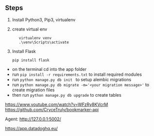## Steps

1. Install Python3, Pip3, virtualenv
2. create virtual env

    ```
       virtualenv venv
       .\venv\Scripts\activate 
     ```

3. Install Flask

    ```pip install flask```

- on the terminal cd into the app folder 
- run `pip install -r requirements.txt` to install required modules
- run `python manage.py db init ` to setup alembic migrations
- run `python manage.py db migrate -m='<your migration message>'` to create migration files
- then run `python manage.py db upgrade` to create tables

https://www.youtube.com/watch?v=WFzRy8KVcrM
https://github.com/CryceTruly/bookmarker-api


Agent: http://127.0.0.1:5002/

https://app.datadoghq.eu/





